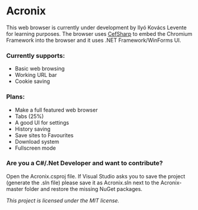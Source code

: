 # Acronix

This web browser is currently under development by Ilyó Kovács Levente for learning purposes. The browser uses [CefSharp](http://https://github.com/cefsharp/CefSharp/ "CefSharp") to embed the Chromium Framework into the browser and it uses .NET Framework/WinForms UI.

### Currently supports:
- Basic web browsing
- Working URL bar
- Cookie saving

### Plans:
- Make a full featured web browser
- Tabs (25%)
- A good UI for settings
- History saving
- Save sites to Favourites
- Download system
- Fullscreen mode

### Are you a C#/.Net Developer and want to contribute?
Open the Acronix.csproj file. If Visual Studio asks you to save the project (generate the .sln file) please save it as Acronix.sln next to the Acronix-master folder and restore the missing NuGet packages.

*This project is licensed under the MIT license.*
